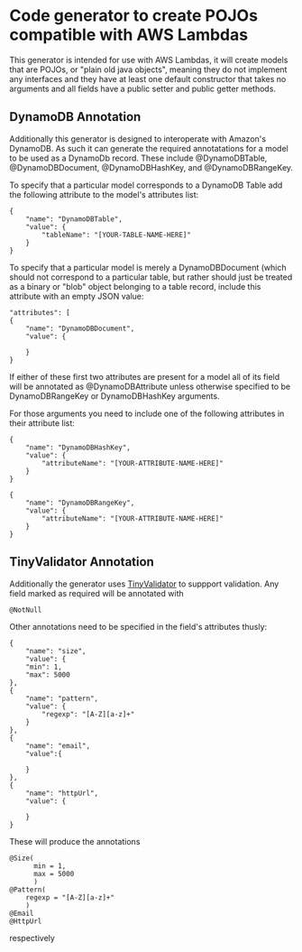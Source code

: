 Code generator to create POJOs compatible with AWS Lambdas
=====

This generator is intended for use with AWS Lambdas, it will create models that are POJOs,
or "plain old java objects", meaning they do not implement any interfaces and they have
at least one default constructor that takes no arguments and all fields have a public setter
and public getter methods.

DynamoDB Annotation
------
Additionally this generator is designed to interoperate with Amazon's DynamoDB. As such it can
generate the required annotatations for a model to be used as a DynamoDb record. These include
@DynamoDBTable, @DynamoDBDocument, @DynamoDBHashKey, and @DynamoDBRangeKey.

To specify that a particular model corresponds to a DynamoDB Table add the following attribute
to the model's attributes list:

```
{
    "name": "DynamoDBTable",
    "value": {
        "tableName": "[YOUR-TABLE-NAME-HERE]"
    }
}
```

To specify that a particular model is merely a DynamoDBDocument (which should not correspond to a
particular table, but rather should just be treated as a binary or "blob" object belonging to a
table record, include this attribute with an empty JSON value:

```
"attributes": [
{
    "name": "DynamoDBDocument",
    "value": {

    }
}
```

If either of these first two attributes are present for a model all of its field will be annotated as
@DynamoDBAttribute unless otherwise specified to be DynamoDBRangeKey or DynamoDBHashKey arguments.

For those arguments you need to include one of the following attributes in their attribute list:

```
{
    "name": "DynamoDBHashKey",
    "value": {
        "attributeName": "[YOUR-ATTRIBUTE-NAME-HERE]"
    }
}
```

```
{
    "name": "DynamoDBRangeKey",
    "value": {
        "attributeName": "[YOUR-ATTRIBUTE-NAME-HERE]"
    }
}
```
TinyValidator Annotation
------
Additionally the generator uses [TinyValidator](https://github.com/tokuhirom/tinyvalidator) to suppport validation. Any field marked as required will be annotated with

```
@NotNull
```

Other annotations need to be specified in the field's attributes thusly:

```
{
    "name": "size",
    "value": {
    "min": 1,
    "max": 5000
},
{
    "name": "pattern",
    "value": {
        "regexp": "[A-Z][a-z]+"
    }
},
{
    "name": "email",
    "value":{
    
    }
},
{
    "name": "httpUrl",
    "value": {
    
    }
}
```

These will produce the annotations

```
@Size(
      min = 1,
      max = 5000
      )
@Pattern(
    regexp = "[A-Z][a-z]+"
    )
@Email
@HttpUrl
```

respectively
